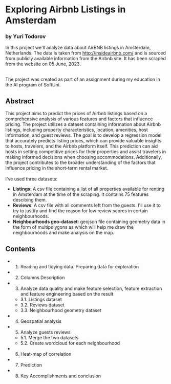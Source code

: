 # Exploring Airbnb Listings in Amsterdam
### by Yuri Todorov

In this project we'll analyze data about AirBNB listings in Amsterdam, Netherlands. The data is taken from http://insideairbnb.com/ and is sourced from publicly available information from the Airbnb site. It has been scraped from the website on 05 June, 2023.<br><br>

The project was created as part of an assignment during my education in the AI program of SoftUni. 

## Abstract 

This project aims to predict the prices of Airbnb listings based on a comprehensive analysis of various features and factors that influence pricing. The project utilizes a dataset containing information about Airbnb listings, including property characteristics, location, amenities, host information, and guest reviews. The goal is to develop a regression model that accurately predicts listing prices, which can provide valuable insights to hosts, travelers, and the Airbnb platform itself. This prediction can aid hosts in setting competitive prices for their properties and assist travelers in making informed decisions when choosing accommodations. Additionally, the project contributes to the broader understanding of the factors that influence pricing in the short-term rental market.<br><br>
I've used three datasets:
 - <b>Listings</b>: A csv file containing a list of all properties available for renting in Amsterdam at the time of the scraping. It contains 75 features descibing them.
 - <b>Reviews</b>: A csv file with all comments left from the guests. I'll use it to try to justify and find the reason for low review scores in certain neighbourhoods.
 - <b>Neighbourhoods geo-dataset</b>: geojson file containing geometry data in the form of multipolygons as  which will help me draw the neighbourhoods and make analysis on the map.

## Contents 

* 1. Reading and tidying data. Preparing data for exploration
* 2. Columns Description
* 3. Analyze data quality and make feature selection, feature extraction and feature engineering based on the result
    * 3.1. Listings dataset
    * 3.2. Reviews dataset
    * 3.3. Neighbourhood geometry dataset
* 4. Geospatial analysis
* 5. Analyze guests reviews
    * 5.1. Merge the two datasets 
    * 5.2. Create wordcloud for each neighbourhood
* 6. Heat-map of correlation  
* 7. Prediction

* 8. Key Accomplishments and conclusion
